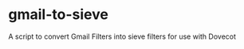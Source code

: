 gmail-to-sieve
==============

A script to convert Gmail Filters into sieve filters for use with Dovecot
